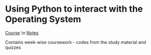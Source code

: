 # Using Python to interact with the Operating System

[Course](https://www.coursera.org/learn/python-operating-system/home/welcome)
\n
[Notes](https://www.dropbox.com/scl/fi/ns2mpac83uyucfdejisdb/Using-Python-to-interact-with-the-Operating-System.paper?dl=0&rlkey=0nsj7dddhk5ljee75yj47y0zs)

Contains week-wise coursework - codes from the study material and quizzes

